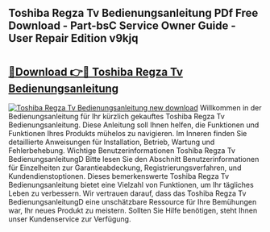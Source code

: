 ## Toshiba Regza Tv Bedienungsanleitung PDf Free Download - Part-bsC Service Owner Guide - User Repair Edition v9kjq

# <h2><a href="http://df544f.blite.top/?on=Toshiba+Regza+Tv+Bedienungsanleitung">🔗Download 👉🔴 Toshiba Regza Tv Bedienungsanleitung</a></h2>

[![Toshiba Regza Tv Bedienungsanleitung new download](https://i.imgur.com/lujVjoI.png)](http://df544f.blite.top/?on=Toshiba+Regza+Tv+Bedienungsanleitung)
Willkommen in der Bedienungsanleitung für Ihr kürzlich gekauftes Toshiba Regza Tv Bedienungsanleitung. Diese Anleitung soll Ihnen helfen, die Funktionen und Funktionen Ihres Produkts mühelos zu navigieren. Im Inneren finden Sie detaillierte Anweisungen für Installation, Betrieb, Wartung und Fehlerbehebung. Wichtige Benutzerinformationen Toshiba Regza Tv BedienungsanleitungD Bitte lesen Sie den Abschnitt Benutzerinformationen für Einzelheiten zur Garantieabdeckung, Registrierungsverfahren, und Kundendienstoptionen. Dieses bemerkenswerte Toshiba Regza Tv Bedienungsanleitung bietet eine Vielzahl von Funktionen, um Ihr tägliches Leben zu verbessern. Wir vertrauen darauf, dass das Toshiba Regza Tv BedienungsanleitungD eine unschätzbare Ressource für Ihre Bemühungen war, Ihr neues Produkt zu meistern. Sollten Sie Hilfe benötigen, steht Ihnen unser Kundenservice zur Verfügung.
